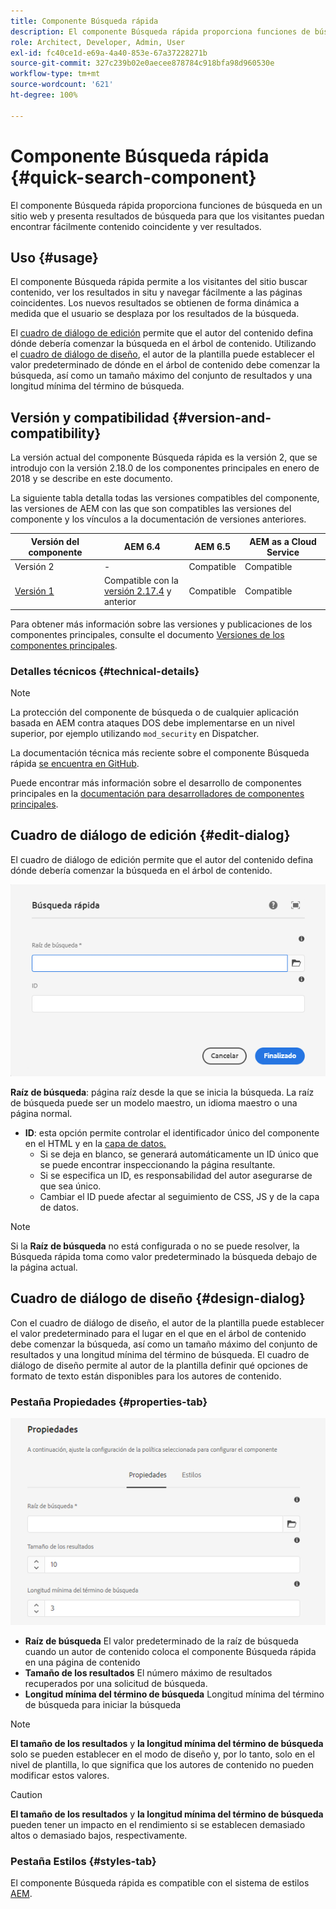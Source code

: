 ```yaml
---
title: Componente Búsqueda rápida
description: El componente Búsqueda rápida proporciona funciones de búsqueda en un sitio web y presenta resultados de búsqueda para que los visitantes puedan buscar en el sitio y filtrar los resultados.
role: Architect, Developer, Admin, User
exl-id: fc40ce1d-e69a-4a40-853e-67a37228271b
source-git-commit: 327c239b02e0aecee878784c918bfa98d960530e
workflow-type: tm+mt
source-wordcount: '621'
ht-degree: 100%

---
```


# Componente Búsqueda rápida {#quick-search-component}

El componente Búsqueda rápida proporciona funciones de búsqueda en un sitio web y presenta resultados de búsqueda para que los visitantes puedan encontrar fácilmente contenido coincidente y ver resultados.

## Uso {#usage}

El componente Búsqueda rápida permite a los visitantes del sitio buscar contenido, ver los resultados in situ y navegar fácilmente a las páginas coincidentes. Los nuevos resultados se obtienen de forma dinámica a medida que el usuario se desplaza por los resultados de la búsqueda.

El [cuadro de diálogo de edición](#edit-dialog) permite que el autor del contenido defina dónde debería comenzar la búsqueda en el árbol de contenido. Utilizando el [cuadro de diálogo de diseño](#design-dialog), el autor de la plantilla puede establecer el valor predeterminado de dónde en el árbol de contenido debe comenzar la búsqueda, así como un tamaño máximo del conjunto de resultados y una longitud mínima del término de búsqueda.

## Versión y compatibilidad {#version-and-compatibility}

La versión actual del componente Búsqueda rápida es la versión 2, que se introdujo con la versión 2.18.0 de los componentes principales en enero de 2018 y se describe en este documento.

La siguiente tabla detalla todas las versiones compatibles del componente, las versiones de AEM con las que son compatibles las versiones del componente y los vínculos a la documentación de versiones anteriores.

| Versión del componente | AEM 6.4 | AEM 6.5 | AEM as a Cloud Service |
|--- |--- |--- |---|
| Versión 2 | - | Compatible | Compatible |
| [Versión 1](/help/components/v1/quick-search.md) | Compatible  con la <br>[versión 2.17.4](/help/versions.md) y anterior | Compatible | Compatible |

Para obtener más información sobre las versiones y publicaciones de los componentes principales, consulte el documento [Versiones de los componentes principales](/help/versions.md).

### Detalles técnicos {#technical-details}

>[!NOTE]
>
>La protección del componente de búsqueda o de cualquier aplicación basada en AEM contra ataques DOS debe implementarse en un nivel superior, por ejemplo utilizando `mod_security` en Dispatcher.

La documentación técnica más reciente sobre el componente Búsqueda rápida [se encuentra en GitHub](https://adobe.com/go/aem_cmp_tech_search_v2_es).

Puede encontrar más información sobre el desarrollo de componentes principales en la [documentación para desarrolladores de componentes principales](/help/developing/overview.md).

## Cuadro de diálogo de edición {#edit-dialog}

El cuadro de diálogo de edición permite que el autor del contenido defina dónde debería comenzar la búsqueda en el árbol de contenido.

![Cuadro de diálogo de edición del componente Búsqueda rápida](/help/assets/quick-search-edit.png)

**Raíz de búsqueda**: página raíz desde la que se inicia la búsqueda. La raíz de búsqueda puede ser un modelo maestro, un idioma maestro o una página normal.
* **ID**: esta opción permite controlar el identificador único del componente en el HTML y en la [capa de datos.](/help/developing/data-layer/overview.md)
   * Si se deja en blanco, se generará automáticamente un ID único que se puede encontrar inspeccionando la página resultante.
   * Si se especifica un ID, es responsabilidad del autor asegurarse de que sea único.
   * Cambiar el ID puede afectar al seguimiento de CSS, JS y de la capa de datos.

>[!NOTE]
>
>Si la **Raíz de búsqueda** no está configurada o no se puede resolver, la Búsqueda rápida toma como valor predeterminado la búsqueda debajo de la página actual.

## Cuadro de diálogo de diseño {#design-dialog}

Con el cuadro de diálogo de diseño, el autor de la plantilla puede establecer el valor predeterminado para el lugar en el que en el árbol de contenido debe comenzar la búsqueda, así como un tamaño máximo del conjunto de resultados y una longitud mínima del término de búsqueda. El cuadro de diálogo de diseño permite al autor de la plantilla definir qué opciones de formato de texto están disponibles para los autores de contenido.

### Pestaña Propiedades {#properties-tab}

![Cuadro de diálogo de diseño del componente Búsqueda rápida](/help/assets/quick-search-design.png)

* **Raíz de búsqueda**
El valor predeterminado de la raíz de búsqueda cuando un autor de contenido coloca el componente Búsqueda rápida en una página de contenido
* **Tamaño de los resultados**
El número máximo de resultados recuperados por una solicitud de búsqueda.
* **Longitud mínima del término de búsqueda**
Longitud mínima del término de búsqueda para iniciar la búsqueda

>[!NOTE]
>
>**El tamaño de los resultados** y **la longitud mínima del término de búsqueda** solo se pueden establecer en el modo de diseño y, por lo tanto, solo en el nivel de plantilla, lo que significa que los autores de contenido no pueden modificar estos valores.

>[!CAUTION]
>
>**El tamaño de los resultados** y **la longitud mínima del término de búsqueda** pueden tener un impacto en el rendimiento si se establecen demasiado altos o demasiado bajos, respectivamente.

### Pestaña Estilos {#styles-tab}

El componente Búsqueda rápida es compatible con el sistema de estilos [AEM](/help/get-started/authoring.md#component-styling).
